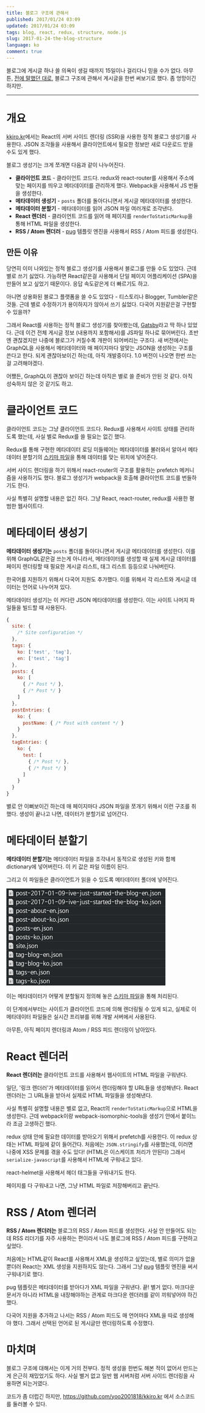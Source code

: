 ```yaml
---
title: 블로그 구조에 관해서
published: 2017/01/24 03:09
updated: 2017/01/24 03:09
tags: blog, react, redux, structure, node.js
slug: 2017-01-24-the-blog-structure
language: ko
comment: true
---
```

블로그에 게시글 하나 쓸 의욕이 생길 때까지 15일이나 걸리다니 믿을 수가 없다.
아무튼, [전에 말했던 대로](/lang-ko/2017-01-09-ive-just-started-the-blog/),
블로그 구조에 관해서 게시글을 한번 써보기로 했다. 좀 엉망이긴 하지만.

---

# 개요
[kkiro.kr](http://kkiro.kr/)에서는 React의 서버 사이드 렌더링 (SSR)을
사용한 정적 블로그 생성기를 사용한다. JSON 조각들을 사용해서 클라이언트에서 필요한 정보만
새로 다운로드 받을 수도 있게 했다.

블로그 생성기는 크게 쪼개면 다음과 같이 나누어진다.
- **클라이언트 코드** - 클라이언트 코드다. redux와 react-router를 사용해서 주소에 맞는
  페이지를 띄우고 메타데이터를 관리하게 했다. Webpack을 사용해서 JS 번들을 생성한다.
- **메타데이터 생성기** - `posts` 폴더를 돌아다니면서 게시글 메타데이터를 생성한다.
- **메타데이터 분할기** - 메타데이터를 읽어 JSON 파일 여러개로 조각낸다.
- **React 렌더러** - 클라이언트 코드를 읽어 매 페이지를 `renderToStaticMarkup`을
  통해 HTML 파일을 생성한다.
- **RSS / Atom 렌더러** - [pug](https://pugjs.com/) 템플릿 엔진을 사용해서 RSS /
  Atom 피드를 생성한다.

## 만든 이유
당연히 이미 나와있는 정적 블로그 생성기를 사용해서 블로그를 만들 수도 있었다. 근데
별로 쓰기 싫었다. 가능하면 React같은걸 사용해서 단일 페이지 어플리케이션 (SPA)을
만들어 보고 싶었기 때문이다. 응답 속도같은게 더 빠르기도 하고.

아니면 상용화된 블로그 플랫폼을 쓸 수도 있었다 - 티스토리나 Blogger, Tumbler같은 것들.
근데 별로 수정하기가 용이하지가 않아서 쓰기 싫었다. 다국어 지원같은걸 구현할 수 있을까?

그래서 React를 사용하는 정적 블로그 생성기를 찾아봤는데,
[Gatsby](https://github.com/gatsbyjs)라고 딱 하나 있었다.
근데 이건 전체 게시글 정보 (내용까지 포함해서)를 JS파일 하나로
묶어버린다. 초반엔 괜찮겠지만 나중에 블로그가 커질수록 개판이 되어버리는 구조다.
새 버전에서는 GraphQL을 사용해서 메타데이터와 매 페이지마다 알맞는 JSON을 생성하는 구조를
쓴다고 한다. 되게 괜찮아보이긴 하는데, 아직 개발중이다. 1.0 버전이 나오면 한번 쓰는걸
고려해야겠다.

어쨌든, GraphQL이 괜찮아 보이긴 하는데 아직은 별로 쓸 준비가 안된 것 같다. 아직 성숙하지
않은 것 같기도 하고.

# 클라이언트 코드
클라이언트 코드는 그냥 클라이언트 코드다. Redux를 사용해서 사이트 상태를 관리하도록
했는데, 사실 별로 Redux를 쓸 필요는 없긴 했다.

Redux를 통해 구현한 메타데이터 로딩 미들웨어는 메타데이터를 불러와서 알아서
메타데이터 분할기의
[스키마 파일](https://github.com/yoo2001818/kkiro.kr/blob/master/src/schema.js)을
통해 데이터를 맞는 위치에 넣어준다.

서버 사이드 렌더링을 하기 위해서 react-router의 구조를 활용하는 prefetch 메커니즘을
사용하기도 했다. 블로그 생성기가 webpack을 호출해 클라이언트 코드를 번들하기도 한다.

사실 특별히 설명할 내용은 없긴 하다. 그냥 React, react-router, redux를 사용한 평범한
웹사이트다.

# 메타데이터 생성기
**메타데이터 생성기는** `posts` 폴더를 돌아다니면서 게시글 메타데이터를 생성한다.
이를 위해 GraphQL같은걸 쓰는게 아니라서, 메타데이터를 생성할 때 실제 게시글 데이터를
페이지 렌더링할 때 필요한 게시글 리스트, 태그 리스트 등등으로 나눠버린다.

한국어를 지원하기 위해서 다국어 지원도 추가했다. 이를 위해서 각 리스트와 게시글 데이터는
언어로 나누어져 있다.

메타데이터 생성기는 이 커다란 JSON 메타데이터를 생성한다. 이는 사이트 나머지 파일들을
빌드할 때 사용된다.
```js
{
  site: {
    /* Site configuration */
  },
  tags: {
    ko: ['test', 'tag'],
    en: ['test', 'tag']
  },
  posts: {
    ko: [
      { /* Post */ },
      { /* Post */ }
    ]
  },
  postEntries: {
    ko: {
      postName: { /* Post with content */ }
    }
  },
  tagEntries: {
    ko: {
      test: [
        { /* Post */ },
        { /* Post */ }
      ]
    }
  }
}
```

별로 안 이뻐보이긴 하는데 매 페이지마다 JSON 파일을 쪼개기 위해서 이런 구조를 취했다.
생성이 끝나고 나면, 데이터가 분할기로 넘어간다.

# 메타데이터 분할기
**메타데이터 분할기는** 메타데이터 파일을 조각내서 동적으로 생성된 키와 함께 dictionary에
넣어버린다. 이 키 값은 파일 이름이 된다.

그리고 이 파일들은 클라이언트가 읽을 수 있도록 메타데이터 폴더에 넣어진다.

![파일 목록](/media/metadataSeparatorFileList.png)

이는 메타데이터가 어떻게 분할될지 정의해 놓은
[스키마 파일](https://github.com/yoo2001818/kkiro.kr/blob/master/src/schema.js)을
통해 처리된다.

이 단계에서부터는 사이트가 클라이언트 코드에 의해 렌더링될 수 있게 되고, 실제로
이 메타데이터 파일들은 실시간 프리뷰를 위해 개발 서버에서 사용된다.

아무튼, 아직 페이지 렌더링과 Atom / RSS 피드 렌더링이 남아있다.

# React 렌더러
**React 렌더러는** 클라이언트 코드를 사용해서 웹사이트의 HTML 파일을 구워낸다.

일단, '링크 렌더러'가 메타데이터를 읽어서 렌더링해야 할 URL들을 생성해낸다. React 렌더러는
그 URL들을 받아서 실제로 HTML 파일들을 생성해낸다.

사실 특별히 설명할 내용은 별로 없고, React의 `renderToStaticMarkup`으로 HTML을 생성한다.
근데 webpack이랑 webpack-isomorphic-tools을 생성기 안에서 붙이느라 조금 고생하긴 했다.

redux 상태 안에 필요한 데이터를 받아오기 위해서 prefetch를 사용한다. 이 redux 상태는
HTML 파일에 같이 들어간다. 처음에는 `JSON.stringify`를 사용했는데, 이러면 나중에
XSS 문제를 겪을 수도 있다! (HTML은 이스케이프 처리가 안된다) 그래서
`serialize-javascript`를 사용해서 HTML에 구워내고 있다.

react-helmet을 사용해서 헤더 태그들을 구워내기도 한다.

페이지를 다 구워내고 나면, 그냥 HTML 파일로 저장해버리고 끝난다.

# RSS / Atom 렌더러
**RSS / Atom 렌더러는** 블로그의 RSS / Atom 피드를 생성한다. 사실 안 만들어도 되는데
RSS 리더기를 자주 사용하는 편이라서 나도 블로그에 RSS / Atom 피드를 구현하고 싶었다.

처음에는 HTML같이 React를 사용해서 XML을 생성하고 싶었는데, 별로 의미가 없을 뿐더러
React는 XML 생성을 지원하지도 않는다. 그래서 그냥 [pug](https://pugjs.com/) 템플릿
엔진을 써서 구워내기로 했다.

pug 템플릿은 메타데이터를 받아다가 XML 파일을 구워낸다. 끝! 별거 없다. 마크다운 문서가
아니라 HTML을 내장해야하는 관계로 마크다운 렌더러를 같이 끼워넣어야 하긴 했다.

다국어 지원을 추가하고 나서는 RSS / Atom 피드도 매 언어마다 XML을 따로 생성해야 했다.
그래서 선택된 언어로 된 게시글만 렌더링하도록 수정했다.

# 마치며
블로그 구조에 대해서는 이게 거의 전부다. 정적 생성을 한번도 해본 적이 없어서 만드는게
은근히 재밌었기도 하다. 사실 별거 없고 일반 웹 서버처럼 서버 사이드 렌더링을 사용하면
되는거였다.

코드가 좀 더럽긴 하지만, https://github.com/yoo2001818/kkiro.kr 에서 소스코드를
둘러볼 수 있다.
